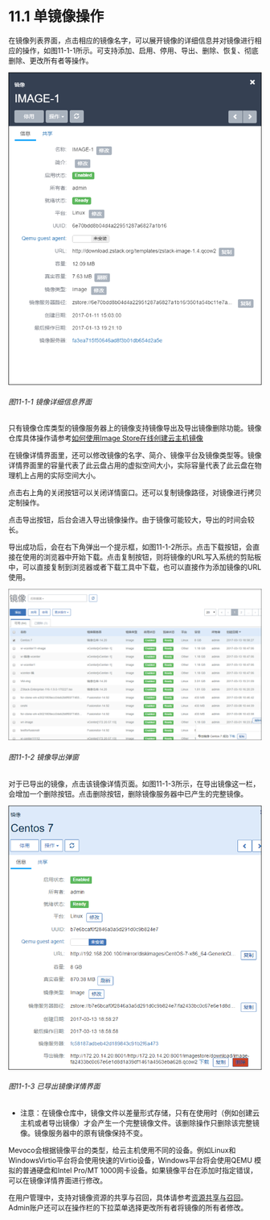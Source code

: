 # 11.1 单镜像操作

在镜像列表界面，点击相应的镜像名字，可以展开镜像的详细信息并对镜像进行相应的操作，如图11-1-1所示。可支持添加、启用、停用、导出、删除、恢复、彻底删除、更改所有者等操作。

![png](../images/11-1-1.png "图11-1-1 镜像详细信息界面")
###### 图11-1-1 镜像详细信息界面

只有镜像仓库类型的镜像服务器上的镜像支持镜像导出及导出镜像删除功能。镜像仓库具体操作请参考[如何使用Image Store在线创建云主机镜像](http://www.mevoco.com/how-to-create-live-image-with-image-store/)

在镜像详情界面里，还可以修改镜像的名字、简介、镜像平台及镜像类型等。镜像详情界面里的容量代表了此云盘占用的虚拟空间大小，实际容量代表了此云盘在物理机上占用的实际空间大小。

点击右上角的关闭按钮可以关闭详情窗口。还可以复制镜像路径，对镜像进行拷贝定制操作。

点击导出按钮，后台会进入导出镜像操作。由于镜像可能较大，导出的时间会较长。

导出成功后，会在右下角弹出一个提示框，如图11-1-2所示。点击下载按钮，会直接在使用的浏览器中开始下载。点击复制按钮，则将镜像的URL写入系统的剪贴板中，可以直接复制到浏览器或者下载工具中下载，也可以直接作为添加镜像的URL使用。

![png](../images/11-1-2.png "图11-1-2  镜像导出弹窗")
###### 图11-1-2  镜像导出弹窗

对于已导出的镜像，点击该镜像详情页面。如图11-1-3所示，在导出镜像这一栏，会增加一个删除按钮。点击删除按钮，删除镜像服务器中已产生的完整镜像。

![png](../images/11-1-3.png "图11-1-3 已导出镜像详情界面")
###### 图11-1-3 已导出镜像详情界面


* 注意：在镜像仓库中，镜像文件以差量形式存储，只有在使用时（例如创建云主机或者导出镜像）才会产生一个完整镜像文件。该删除操作只删除该完整镜像。镜像服务器中的原有镜像保持不变。

Mevoco会根据镜像平台的类型，给云主机使用不同的设备。例如Linux和WindowsVirtio平台将会使用快速的Virtio设备，Windows平台将会使用QEMU 模拟的普通硬盘和Intel Pro\/MT 1000网卡设备。如果镜像平台在添加时指定错误，可以在镜像详情界面进行修改。

在用户管理中，支持对镜像资源的共享与召回，具体请参考[资源共享与召回](/User-MN/sharing-cancel.md)。Admin账户还可以在操作栏的下拉菜单选择更改所有者将镜像的所有者修改。

